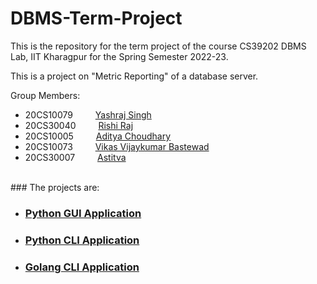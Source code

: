 # DBMS-Term-Project

This is the repository for the term project of the course CS39202 DBMS Lab, IIT Kharagpur for the Spring Semester 2022-23.  

This is a project on "Metric Reporting" of a database server.


Group Members:
- 20CS10079 &emsp;&emsp; [Yashraj Singh](https://www.github.com/Yashraj-10)
- 20CS30040 &emsp;&emsp; [Rishi Raj](https://www.github.com/rsh-raj)
- 20CS10005 &emsp;&emsp; [Aditya Choudhary](https://www.github.com/adityach-01)
- 20CS10073 &emsp;&emsp; [Vikas Vijaykumar Bastewad](https://www.github.com/vikasb9749)
- 20CS30007 &emsp;&emsp; [Astitva](https://www.github.com/astitva27)
</br>
### The projects are:

- ### [Python GUI Application](/Python_GUI/)


- ### [Python CLI Application](/Python_CLI/)


- ### [Golang CLI Application](/GO_CLI/)

